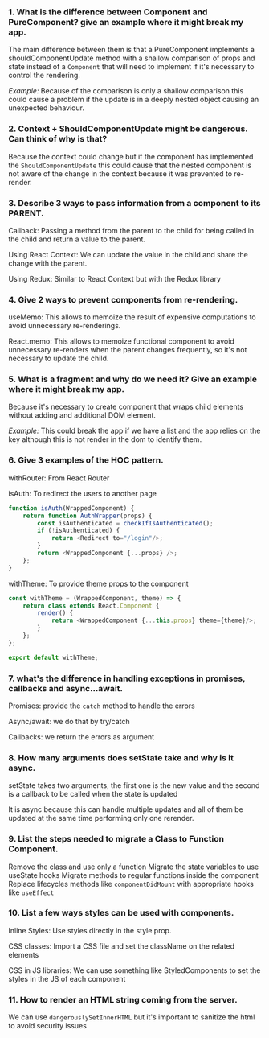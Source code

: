 ### 1. What is the difference between Component and PureComponent? give an example where it might break my app.

The main difference between them is that a PureComponent implements a shouldComponentUpdate method with a shallow
comparison of props and state instead of a `Component` that will need to implement if it's necessary to control the
rendering.

*Example:* Because of the comparison is only a shallow comparison this could cause a problem if the update is in a
deeply
nested object causing an unexpected behaviour.

### 2. Context + ShouldComponentUpdate might be dangerous. Can think of why is that?

Because the context could change but if the component has implemented the `ShouldComponentUpdate` this could cause that
the nested component is not aware of the change in the context because it was prevented to re-render.

### 3. Describe 3 ways to pass information from a component to its PARENT.

Callback: Passing a method from the parent to the child for being called in the child and return a value to the parent.

Using React Context: We can update the value in the child and share the change with the parent.

Using Redux: Similar to React Context but with the Redux library

### 4. Give 2 ways to prevent components from re-rendering.

useMemo: This allows to memoize the result of expensive computations to avoid unnecessary re-renderings.

React.memo: This allows to memoize functional component to avoid unnecessary re-renders when the parent changes
frequently, so it's not necessary to update the child.

### 5. What is a fragment and why do we need it? Give an example where it might break my app.

Because it's necessary to create component that wraps child elements without adding and additional DOM element.

*Example:* This could break the app if we have a list and the app relies on the key although this is not render in the
dom to identify them.

### 6. Give 3 examples of the HOC pattern.

withRouter: From React Router

isAuth: To redirect the users to another page

```javascript
function isAuth(WrappedComponent) {
    return function AuthWrapper(props) {
        const isAuthenticated = checkIfIsAuthenticated();
        if (!isAuthenticated) {
            return <Redirect to="/login"/>;
        }
        return <WrappedComponent {...props} />;
    };
}
```

withTheme: To provide theme props to the component

```javascript
const withTheme = (WrappedComponent, theme) => {
    return class extends React.Component {
        render() {
            return <WrappedComponent {...this.props} theme={theme}/>;
        }
    };
};

export default withTheme;
```

### 7. what's the difference in handling exceptions in promises, callbacks and async...await.

Promises: provide the `catch` method to handle the errors

Async/await: we do that by try/catch

Callbacks: we return the errors as argument

### 8. How many arguments does setState take and why is it async.

setState takes two arguments, the first one is the new value and the second is a callback to be called when the state is
updated

It is async because this can handle multiple updates and all of them be updated at the same time performing only one
rerender.

### 9. List the steps needed to migrate a Class to Function Component.

Remove the class and use only a function
Migrate the state variables to use useState hooks
Migrate methods to regular functions inside the component
Replace lifecycles methods like `componentDidMount` with appropriate hooks like `useEffect`

### 10. List a few ways styles can be used with components.

Inline Styles: Use styles directly in the style prop.

CSS classes: Import a CSS file and set the className on the related elements

CSS in JS libraries: We can use something like StyledComponents to set the styles in the JS of each component

### 11. How to render an HTML string coming from the server.

We can use `dangerouslySetInnerHTML` but it's important to sanitize the html to avoid security issues
